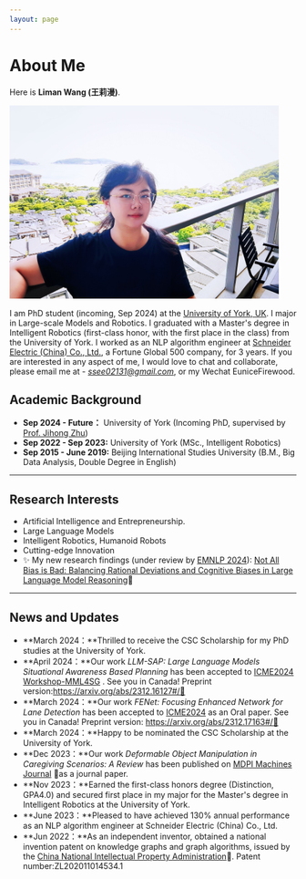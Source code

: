 ```yaml
---
layout: page
---
```


# About Me



Here is **Liman Wang (王莉漫)**.

<img src="images/liman.jpg" class="floatpic" width="473" height="339">

I am PhD student (incoming, Sep 2024) at the [University of York, UK](https://www.york.ac.uk/#/). I major in Large-scale Models and Robotics.
I graduated with a Master's degree in Intelligent Robotics (first-class honor, with the first place in the class) from the University of York.
I worked as an NLP algorithm engineer at [Schneider Electric (China) Co., Ltd.](https://www.se.com/ww/en/#/), a Fortune Global 500 company, for 3 years.
If you are interested in any aspect of me, I would love to chat and collaborate, please email me at - *ssee02131@gmail.com*, or my Wechat EuniceFirewood.

## Academic Background

- **Sep 2024 - Future：** University of York (Incoming PhD, supervised by [Prof. Jihong Zhu](https://jihong-zhu.github.io/#/))
- **Sep 2022 - Sep 2023:** University of York (MSc., Intelligent Robotics)
- **Sep 2015 - June 2019:** Beijing International Studies University (B.M., Big Data Analysis, Double Degree in English)

---

## Research Interests

- Artificial Intelligence and Entrepreneurship.
- Large Language Models
-  Intelligent Robotics, Humanoid Robots
- Cutting-edge Innovation
- ✨ My new research findings (under review by [EMNLP 2024](https://2024.emnlp.org/#/)): [Not All Bias is Bad: Balancing Rational Deviations and Cognitive Biases in Large Language Model Reasoning](https://arxiv.org/abs/2406.10999#/)🔗

---

## News and Updates
- **March 2024：**Thrilled to receive the CSC Scholarship for my PhD studies at the University of York.
- **April 2024：**Our work *LLM-SAP: Large Language Models Situational Awareness Based Planning* has been accepted to [ICME2024 Workshop-MML4SG](https://vista-h.github.io/MML4SG_2024/#/) . See you in Canada! Preprint version:https://arxiv.org/abs/2312.16127#/🔗
- **March 2024：**Our work *FENet: Focusing Enhanced Network for Lane Detection* has been accepted to [ICME2024](https://2024.ieeeicme.org/#/) as an Oral paper. See you in Canada! Preprint version: https://arxiv.org/abs/2312.17163#/🔗
- **March 2024：**Happy to be nominated the CSC Scholarship at the University of York.
- **Dec 2023：**Our work *Deformable Object Manipulation in Caregiving Scenarios: A Review* has been published on [MDPI Machines Journal](https://www.mdpi.com/2075-1702/11/11/1013#/) 🔗as a journal paper.
- **Nov 2023：**Earned the first-class honors degree (Distinction, GPA4.0) and secured first place in my major for the Master's degree in Intelligent Robotics at the University of York.
- **June 2023：**Pleased to have achieved 130% annual performance as an NLP algorithm engineer at Schneider Electric (China) Co., Ltd.
- **Jun 2022：**As an independent inventor, obtained a national invention patent on knowledge graphs and graph algorithms, issued by the [China National Intellectual Property Administration](https://www.cnipa.gov.cn/#/)🔗. Patent number:ZL202011014534.1


 